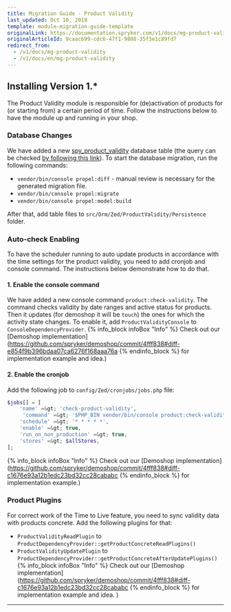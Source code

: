 ```yaml
---
title: Migration Guide - Product Validity
last_updated: Oct 10, 2019
template: module-migration-guide-template
originalLink: https://documentation.spryker.com/v1/docs/mg-product-validity
originalArticleId: 9caac699-cdc6-47f1-9808-35f3e1c89fd7
redirect_from:
  - /v1/docs/mg-product-validity
  - /v1/docs/en/mg-product-validity
---
```


## Installing Version 1.*
The Product Validity module is responsible for (de)activation of products for (or starting from) a certain period of time. Follow the instructions below to have the module up and running in your shop.

### Database Changes
We have added a new [spy_product_validity](https://github.com/spryker/demoshop/commit/4fff838#diff-dbd7f860d235b1eaf9516e5127e656db) database table (the query can be checked [by following this link](https://github.com/spryker/demoshop/commit/4fff838#diff-99a822ed42bf42d4e81be47bc8e9829c)).
To start the database migration, run the following commands:

* `vendor/bin/console propel:diff` - manual review is necessary for the generated migration file.
* `vendor/bin/console propel:migrate`
* `vendor/bin/console propel:model:build`


After that, add table files to `src/Orm/Zed/ProductValidity/Persistence` folder.

### Auto-check Enabling
To have the scheduler running to auto update products in accordance with the time settings for the product validity, you need to add cronjob and console command.
The instructions below demonstrate how to do that.

#### 1. Enable the console command
We have added a new console command `product:check-validity`.
The command checks validity by date ranges and active status for products. Then it updates (for demoshop it will be `touch`) the ones for which the activity state changes.
To enable it, add `ProductValidityConsole` to `ConsoleDependencyProvider`. 
{% info_block infoBox "Info" %}
Check out our [Demoshop implementation](https://github.com/spryker/demoshop/commit/4fff838#diff-e854f9b396bdaa07ca6276f168aaa76a
{% endinfo_block %} for implementation example and idea.)

#### 2. Enable the cronjob 
Add the following job to `config/Zed/cronjobs/jobs.php` file:
```php
$jobs[] = [
    'name' =&gt; 'check-product-validity',
     'command' =&gt; '$PHP_BIN vendor/bin/console product:check-validity',
    'schedule' =&gt; '* * * * *',
    'enable' =&gt; true,
    'run_on_non_production' =&gt; true,
    'stores' =&gt; $allStores,
];
```
{% info_block infoBox "Info" %}
Check out our [Demoshop implementation](https://github.com/spryker/demoshop/commit/4fff838#diff-c1676e93a12b1edc23bd32cc28cababc
{% endinfo_block %} for implementation example.)

### Product Plugins
For correct work of the Time to Live feature, you need to sync validity data with products concrete. Add the following plugins for that:

* `ProductValidityReadPlugin` to `ProductDependencyProvider::getProductConcreteReadPlugins()`
* `ProductValidityUpdatePlugin` to `ProductDependencyProvider::getProductConcreteAfterUpdatePlugins()`
{% info_block infoBox "Info" %}
Check out our [Demoshop implementation](https://github.com/spryker/demoshop/commit/4fff838#diff-c1676e93a12b1edc23bd32cc28cababc
{% endinfo_block %} for implementation example and idea. )

* * *
<!-- add links
**See also:**
* Get a general idea of the TTL feature
* Familiarize yourself with the feature details and its usage scenarios
 -->
 
<!-- Last review date: Feb 23, 2018 by  Kyrylo Khatsko--> 
